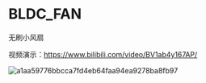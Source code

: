 # BLDC_FAN
无刷小风扇

视频演示：https://www.bilibili.com/video/BV1ab4y167AP/

![a1aa59776bbcca7fd4eb64faa94ea9278ba8fb97](https://user-images.githubusercontent.com/23308519/138416660-f0101c03-90e3-4bc2-bb98-9f1fa851ec01.jpg)

